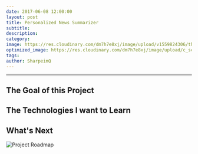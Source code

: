 ```yaml
---
date: 2017-06-08 12:00:00
layout: post
title: Personalized News Summarizer
subtitle:
description:
category:
image: https://res.cloudinary.com/dm7h7e8xj/image/upload/v1559824306/theme13_dshbqx.jpg
optimized_image: https://res.cloudinary.com/dm7h7e8xj/image/upload/c_scale,w_380/v1559824306/theme13_dshbqx.jpg
tags:
author: SharpeimQ
---
```

---
## The Goal of this Project

## The Technologies I want to Learn

## What's Next
<img src="{{ site.baseurl }}/assets/img/roadmap.png" alt="Project Roadmap" class="roadmap-img">